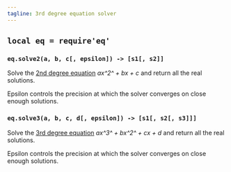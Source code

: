 ```yaml
---
tagline: 3rd degree equation solver
---
```


## `local eq = require'eq'`

### `eq.solve2(a, b, c[, epsilon]) -> [s1[, s2]]`

Solve the [2nd degree equation][1] *ax^2^ + bx + c* and return all the real solutions.

Epsilon controls the precision at which the solver converges on close enough solutions.

### `eq.solve3(a, b, c, d[, epsilon]) -> [s1[, s2[, s3]]]`

Solve the [3rd degree equation][2] *ax^3^ + bx^2^ + cx + d* and return all the real solutions.

Epsilon controls the precision at which the solver converges on close enough solutions.


[1]: http://en.wikipedia.org/wiki/Quadratic_equation
[2]: http://en.wikipedia.org/wiki/Cubic_function
